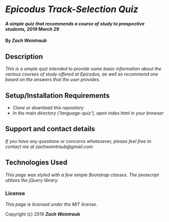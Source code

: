 # _Epicodus Track-Selection Quiz_

#### _A simple quiz that recommends a course of study to prospective students, 2019 March 29_

#### By _**Zach Weintraub**_

## Description

_This is a simple quiz intended to provide some basic information about the various courses of study offered at Epicodus, as well as recommend one based on the answers that the user provides._

## Setup/Installation Requirements

* _Clone or download this repository_
* _In the main directory ('language-quiz'), open index.html in your browser_

## Support and contact details

_If you have any questions or concerns whatsoever, please feel free to contact me at zachweintraub@gmail.com_

## Technologies Used

_This page was styled with a few simple Bootstrap classes. The javascript utilizes the jQuery library._

### License

*This page is licensed under the MIT license.*

Copyright (c) 2019 **_Zach Weintraub_**
